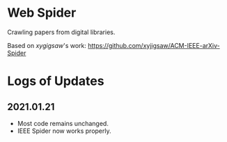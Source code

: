 # Web Spider

Crawling papers from digital libraries.

Based on *xygigsaw*'s work: https://github.com/xyjigsaw/ACM-IEEE-arXiv-Spider

# Logs of Updates

## 2021.01.21
- Most code remains unchanged.
- IEEE Spider now works properly.
